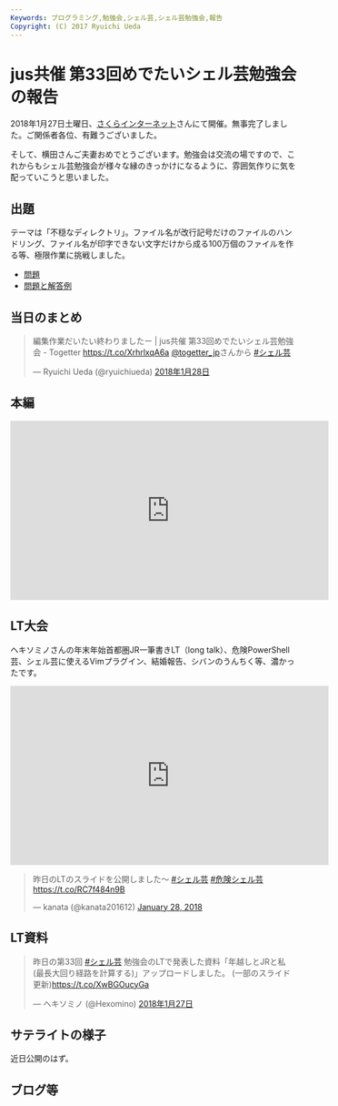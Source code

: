 ```yaml
---
Keywords: プログラミング,勉強会,シェル芸,シェル芸勉強会,報告
Copyright: (C) 2017 Ryuichi Ueda
---
```


# jus共催 第33回めでたいシェル芸勉強会の報告

2018年1月27日土曜日、[さくらインターネット](https://www.sakura.ad.jp/)さんにて開催。無事完了しました。ご関係者各位、有難うございました。

そして、横田さんご夫妻おめでとうございます。勉強会は交流の場ですので、これからもシェル芸勉強会が様々な縁のきっかけになるように、雰囲気作りに気を配っていこうと思いました。

## 出題

テーマは「不穏なディレクトリ」。ファイル名が改行記号だけのファイルのハンドリング、ファイル名が印字できない文字だけから成る100万個のファイルを作る等、極限作業に挑戦しました。

* [問題](/?post=20180127_shellgei_33_q)
* [問題と解答例](/?post=20180127_shellgei_33)


## 当日のまとめ

<blockquote class="twitter-tweet" data-lang="ja"><p lang="ja" dir="ltr">編集作業だいたい終わりましたー | jus共催 第33回めでたいシェル芸勉強会 - Togetter <a href="https://t.co/XrhrlxqA6a">https://t.co/XrhrlxqA6a</a> <a href="https://twitter.com/togetter_jp?ref_src=twsrc%5Etfw">@togetter_jp</a>さんから <a href="https://twitter.com/hashtag/%E3%82%B7%E3%82%A7%E3%83%AB%E8%8A%B8?src=hash&amp;ref_src=twsrc%5Etfw">#シェル芸</a></p>&mdash; Ryuichi Ueda (@ryuichiueda) <a href="https://twitter.com/ryuichiueda/status/957490937134854144?ref_src=twsrc%5Etfw">2018年1月28日</a></blockquote>
<script async src="https://platform.twitter.com/widgets.js" charset="utf-8"></script>

## 本編

<iframe width="560" height="315" src="https://www.youtube.com/embed/-BKWUKUzC0A" frameborder="0" allow="autoplay; encrypted-media" allowfullscreen></iframe>

## LT大会

ヘキソミノさんの年末年始首都圏JR一筆書きLT（long talk）、危険PowerShell芸、シェル芸に使えるVimプラグイン、結婚報告、シバンのうんちく等、濃かったです。

<iframe width="560" height="315" src="https://www.youtube.com/embed/BcITBh5er-s" frameborder="0" allow="autoplay; encrypted-media" allowfullscreen></iframe>

<blockquote class="twitter-tweet" data-partner="tweetdeck"><p lang="ja" dir="ltr">昨日のLTのスライドを公開しました～ <a href="https://twitter.com/hashtag/%E3%82%B7%E3%82%A7%E3%83%AB%E8%8A%B8?src=hash&amp;ref_src=twsrc%5Etfw">#シェル芸</a> <a href="https://twitter.com/hashtag/%E5%8D%B1%E9%99%BA%E3%82%B7%E3%82%A7%E3%83%AB%E8%8A%B8?src=hash&amp;ref_src=twsrc%5Etfw">#危険シェル芸</a><a href="https://t.co/RC7f484n9B">https://t.co/RC7f484n9B</a></p>&mdash; kanata (@kanata201612) <a href="https://twitter.com/kanata201612/status/957475818971709440?ref_src=twsrc%5Etfw">January 28, 2018</a></blockquote>
<script async src="https://platform.twitter.com/widgets.js" charset="utf-8"></script>


## LT資料

<blockquote class="twitter-tweet" data-lang="ja"><p lang="ja" dir="ltr">昨日の第33回 <a href="https://twitter.com/hashtag/%E3%82%B7%E3%82%A7%E3%83%AB%E8%8A%B8?src=hash&amp;ref_src=twsrc%5Etfw">#シェル芸</a> 勉強会のLTで発表した資料「年越しとJRと私 (最長大回り経路を計算する)」アップロードしました。 (一部のスライド更新)<a href="https://t.co/XwBGOucyGa">https://t.co/XwBGOucyGa</a></p>&mdash; ヘキソミノ (@Hexomino) <a href="https://twitter.com/Hexomino/status/957280946209746944?ref_src=twsrc%5Etfw">2018年1月27日</a></blockquote>
<script async src="https://platform.twitter.com/widgets.js" charset="utf-8"></script>


## サテライトの様子

近日公開のはず。

## ブログ等

